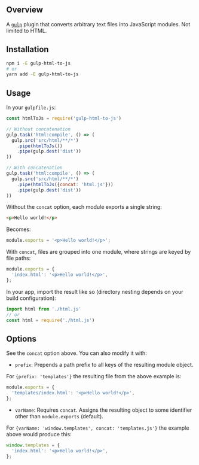 ## Overview

A [`gulp`](http://gulpjs.com) plugin that converts arbitrary text files into JavaScript modules. Not limited to HTML.

## Installation

```sh
npm i -E gulp-html-to-js
# or
yarn add -E gulp-html-to-js
```

## Usage

In your `gulpfile.js`:

```js
const htmlToJs = require('gulp-html-to-js')

// Without concatenation
gulp.task('html:compile', () => (
  gulp.src('src/html/**/*')
    .pipe(htmlToJs())
    .pipe(gulp.dest('dist'))
))

// With concatenation
gulp.task('html:compile', () => (
  gulp.src('src/html/**/*')
    .pipe(htmlToJs({concat: 'html.js'}))
    .pipe(gulp.dest('dist'))
))
```

Without the `concat` option, each module exports a single string:

```html
<p>Hello world!</p>
```

Becomes:

```js
module.exports = '<p>Hello world!</p>';
```

With `concat`, files are grouped into one module, where strings are keyed by file paths:

```js
module.exports = {
  'index.html': '<p>Hello world!</p>',
};
```

In your app, import the result like so (directory nesting depends on your build configuration):

```js
import html from './html.js'
// or
const html = require('./html.js')
```

## Options

See the `concat` option above. You can also modify it with:

* `prefix`: Prepends a path prefix to all keys of the resulting module object.

For `{prefix: 'templates'}` the resulting file from the above example is:

```js
module.exports = {
  'templates/index.html': '<p>Hello world!</p>',
};
```

* `varName`: Requires `concat`. Assigns the resulting object to some identifier other than `module.exports` (default).

For `{varName: 'window.templates', concat: 'templates.js'}` the example above would produce this:

```js
window.templates = {
  'index.html': '<p>Hello world!</p>',
};
```
